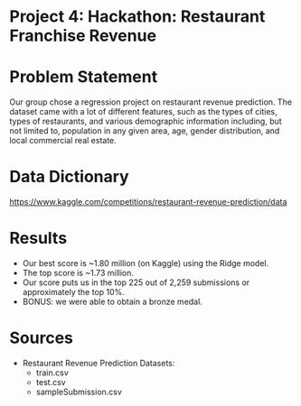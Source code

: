 # Project 4: Hackathon: Restaurant Franchise Revenue

# Problem Statement
Our group chose a regression project on restaurant revenue prediction. The dataset came with a lot of different features, such as the types of cities, types of restaurants, and various demographic information including, but not limited to, population in any given area, age, gender distribution, and local commercial real estate.

# Data Dictionary
https://www.kaggle.com/competitions/restaurant-revenue-prediction/data

# Results
- Our best score is ~1.80 million (on Kaggle) using the Ridge model.
- The top score is ~1.73 million.
- Our score puts us in the top 225 out of 2,259 submissions or approximately the top 10%.
- BONUS: we were able to obtain a bronze medal.

# Sources
- Restaurant Revenue Prediction Datasets:
    - train.csv
    - test.csv
    - sampleSubmission.csv